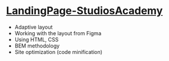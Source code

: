 # [LandingPage-StudiosAcademy](https://chkkris.github.io/LandingPage-StudiosAcademy/)
* Adaptive layout
* Working with the layout from Figma
* Using HTML, CSS
* BEM methodology
* Site optimization (code minification)
